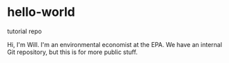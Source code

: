 # hello-world
tutorial repo

Hi, I'm Will. I'm an environmental economist at the EPA. We have an internal Git repository, but this is for more public stuff.

